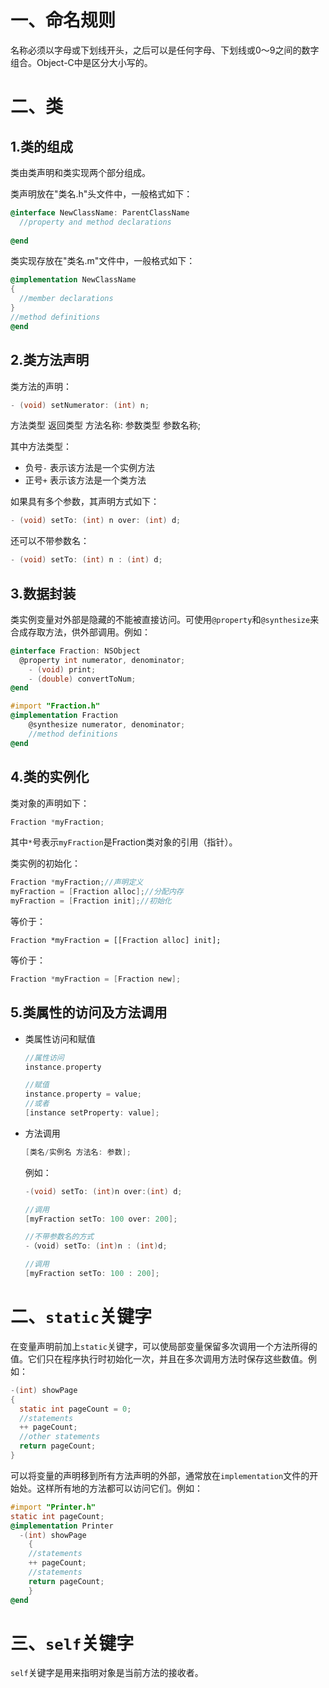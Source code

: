 # 一、命名规则

名称必须以字母或下划线开头，之后可以是任何字母、下划线或0～9之间的数字组合。Object-C中是区分大小写的。

# 二、类

## 1.类的组成

类由类声明和类实现两个部分组成。

类声明放在"类名.h"头文件中，一般格式如下：

```objective-c
@interface NewClassName: ParentClassName
  //property and method declarations
  
@end
```

类实现存放在"类名.m"文件中，一般格式如下：

```objective-c
@implementation NewClassName
{
  //member declarations
}
//method definitions
@end
```



## 2.类方法声明

类方法的声明：

```objective-c
- (void) setNumerator: (int) n;
```

方法类型	返回类型	方法名称: 参数类型	参数名称;

其中方法类型：

* 负号`-`  表示该方法是一个实例方法
* 正号`+` 表示该方法是一个类方法

如果具有多个参数，其声明方式如下：

```objective-c
- (void) setTo: (int) n over: (int) d;
```

还可以不带参数名：

```objective-c
- (void) setTo: (int) n : (int) d;
```



## 3.数据封装

类实例变量对外部是隐藏的不能被直接访问。可使用`@property`和`@synthesize`来合成存取方法，供外部调用。例如：

```objective-c
@interface Fraction: NSObject
  @property int numerator, denominator;
	- (void) print;
	- (double) convertToNum;
@end
```

```objective-c
#import "Fraction.h"
@implementation Fraction
	@synthesize numerator, denominator;
	//method definitions
@end
```



## 4.类的实例化

类对象的声明如下：

```objective-c
Fraction *myFraction;
```

其中`*`号表示`myFraction`是Fraction类对象的引用（指针）。

类实例的初始化：

```objective-c
Fraction *myFraction;//声明定义
myFraction = [Fraction alloc];//分配内存
myFraction = [Fraction init];//初始化
```

等价于：

```
Fraction *myFraction = [[Fraction alloc] init];
```

等价于：

```objective-c
Fraction *myFraction = [Fraction new];
```



## 5.类属性的访问及方法调用

* 类属性访问和赋值

  ```objective-c
  //属性访问
  instance.property
  ```

  ```objective-c
  //赋值
  instance.property = value;
  //或者
  [instance setProperty: value];
  ```

  

* 方法调用

  ```objective-c
  [类名/实例名 方法名: 参数];
  ```

  例如：

  ```objective-c
  -(void) setTo: (int)n over:(int) d;
  ```

  ```objective-c
  //调用
  [myFraction setTo: 100 over: 200];
  ```

  

  ```objective-c
  //不带参数名的方式
  -（void) setTo: (int)n : (int)d;
  ```

  ```objective-c
  //调用
  [myFraction setTo: 100 : 200];
  ```

# 二、`static`关键字

在变量声明前加上`static`关键字，可以使局部变量保留多次调用一个方法所得的值。它们只在程序执行时初始化一次，并且在多次调用方法时保存这些数值。例如：

```objective-c
-(int) showPage
{
  static int pageCount = 0;
  //statements
  ++ pageCount;
  //other statements
  return pageCount;
}
```

可以将变量的声明移到所有方法声明的外部，通常放在`implementation`文件的开始处。这样所有地的方法都可以访问它们。例如：

```objective-c
#import "Printer.h"
static int pageCount;
@implementation Printer
  -(int) showPage
	{
  	//statements
  	++ pageCount;
  	//statements
  	return pageCount;
	}
@end
```

# 三、`self`关键字

`self`关键字是用来指明对象是当前方法的接收者。





